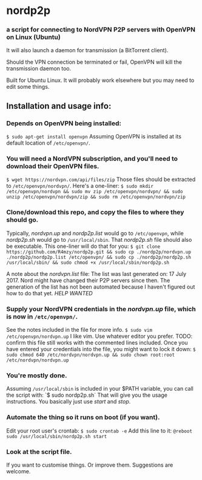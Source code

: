 # nordp2p
### a script for connecting to NordVPN P2P servers with OpenVPN on Linux (Ubuntu)
It will also launch a daemon for transmission (a BitTorrent client).

Should the VPN connection be terminated or fail, OpenVPN will kill the transmission daemon too.

Built for Ubuntu Linux. It will probably work elsewhere but you may need to edit some things.

## Installation and usage info:
### Depends on OpenVPN being installed:
  `$ sudo apt-get install openvpn`
Assuming OpenVPN is installed at its default location of `/etc/openvpn/`.

### You will need a NordVPN subscription, and you'll need to download their OpenVPN files.
  `$ wget https://nordvpn.com/api/files/zip`
Those files should be extracted to `/etc/openvpn/nordvpn/`. Here's a one-liner:
  `$ sudo mkdir /etc/openvpn/nordvpn && sudo mv zip /etc/openvpn/nordvpn/ && sudo unzip /etc/openvpn/nordvpn/zip && sudo rm /etc/openvpn/nordvpn/zip`

### Clone/download this repo, and copy the files to where they should go.
Typically, *nordvpn.up* and *nordp2p.list* would go to `/etc/openvpn`, while *nordp2p.sh* would go to `/usr/local/sbin`. That *nordp2p.sh* file should also be executable.
This one-liner will do that for you:
  `$ git clone https://github.com/R4mzy/nordp2p.git && sudo cp ./nordp2p/nordvpn.up ./nordp2p/nordp2p.list /etc/openvpn/ && sudo cp ./nordp2p/nordp2p.sh /usr/local/sbin/ && sudo chmod +x /usr/local/sbin/nordp2p.sh`

  A note about the *nordvpn.list* file:
    The list was last generated on: 17 July 2017.
    Nord might have changed their P2P servers since then. 
    The generation of the list has not been automated because I haven't figured out how to do that yet.
      *HELP WANTED*

### Supply your NordVPN credentials in the *nordvpn.up* file, which is now in `/etc/openvpn/`.
See the notes included in the file for more info.
  `$ sudo vim /etc/openvpn/nordvpn.up`
    I like vim. Use whatever editor you prefer.
  TODO: confirm this file still works with the commented lines included.
Once you have entered your credentials into the file, you might want to lock it down:
  `$ sudo chmod 640 /etc/nordvpn/nordvpn.up && sudo chown root:root /etc/nordvpn/nordvpn.up`

### You're mostly done.
Assuming `/usr/local/sbin` is included in your $PATH variable, you can call the script with:
  `$ sudo nordp2p.sh`
That will give you the usage instructions. You basically just use *start* and *stop*.

### Automate the thing so it runs on boot (if you want).
Edit your root user's crontab:
  `$ sudo crontab -e`
Add this line to it:
  `@reboot sudo /usr/local/sbin/nordp2p.sh start`
  
### Look at the script file.
If you want to customise things. Or improve them. Suggestions are welcome.
